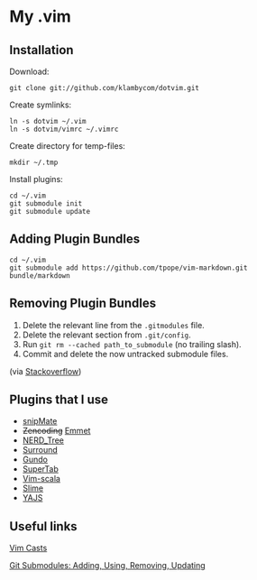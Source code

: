 My .vim
=======

Installation
------------

Download:

	git clone git://github.com/klambycom/dotvim.git

Create symlinks:

	ln -s dotvim ~/.vim
	ln -s dotvim/vimrc ~/.vimrc

Create directory for temp-files:

	mkdir ~/.tmp

Install plugins:

	cd ~/.vim
	git submodule init
	git submodule update

Adding Plugin Bundles
---------------------

	cd ~/.vim
	git submodule add https://github.com/tpope/vim-markdown.git bundle/markdown

Removing Plugin Bundles
-----------------------

1. Delete the relevant line from the `.gitmodules` file.
2. Delete the relevant section from `.git/config`.
3. Run `git rm --cached path_to_submodule` (no trailing slash).
4. Commit and delete the now untracked submodule files.

(via [Stackoverflow](http://stackoverflow.com/questions/1260748/how-do-i-remove-a-git-submodule))

Plugins that I use
------------------

* [snipMate](https://github.com/msanders/snipmate.vim)
* ~~Zencoding~~ [Emmet](https://github.com/mattn/emmet-vim)
* [NERD_Tree](https://github.com/vim-scripts/The-NERD-tree)
* [Surround](https://github.com/tpope/vim-surround)
* [Gundo](https://github.com/sjl/gundo.vim)
* [SuperTab](https://github.com/ervandew/supertab)
* [Vim-scala](https://github.com/derekwyatt/vim-scala)
* [Slime](https://github.com/pry/pry/wiki/Setting-up-Rails-or-Heroku-to-use-Pry)
* [YAJS](https://github.com/othree/yajs.vim)

Useful links
------------

[Vim Casts](http://www.vimcasts.org/)

[Git Submodules: Adding, Using, Removing, Updating](http://chrisjean.com/2009/04/20/git-submodules-adding-using-removing-and-updating/)
